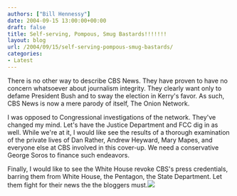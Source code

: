 ```yaml
---
authors: ["Bill Hennessy"]
date: 2004-09-15 13:00:00+00:00
draft: false
title: Self-serving, Pompous, Smug Bastards!!!!!!!
layout: blog
url: /2004/09/15/self-serving-pompous-smug-bastards/
categories:
- Latest
---
```


There is no other way to describe CBS News.  They have proven to have no concern whatsoever about journalism integrity.  They clearly want only to defame President Bush and to sway the election in Kerry's favor.  As such, CBS News is now a mere parody of itself, The Onion Network.  
  
I was opposed to Congressional investigations of the network.  They've changed my mind.  Let's have the Justice Department and FCC dig in as well.  While we're at it, I would like see the results of a thorough examination of the private lives of Dan Rather, Andrew Heyward, Mary Mapes, and everyone else at CBS involved in this cover-up.  We need a conservative George Soros to finance such endeavors.    
  
Finally, I would like to see the White House revoke CBS's press credentials, barring them from White House, the Pentagon, the State Department.  Let them fight for their news the the bloggers must.![](https://blog.billhennessy.com/aggbug.aspx?PostID=565)

